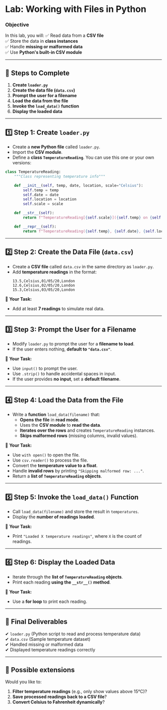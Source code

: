 # **Lab: Working with Files in Python**

### **Objective**
In this lab, you will:
✅ Read data from a **CSV file**  
✅ Store the data in **class instances**  
✅ Handle **missing or malformed data**  
✅ Use **Python's built-in CSV module**  

---

## **📌 Steps to Complete**
1. **Create `loader.py`**
2. **Create the data file (`data.csv`)**
3. **Prompt the user for a filename**
4. **Load the data from the file**
5. **Invoke the `load_data()` function**
6. **Display the loaded data**

---

## **1️⃣ Step 1: Create `loader.py`**
- Create a **new Python file** called `loader.py`.
- Import the **CSV module**.
- Define a **class `TemperatureReading`**. You can use this one or your own versions:

```python
class TemperatureReading:
    """Class representing temperature info"""

    def __init__(self, temp, date, location, scale="Celsius"):
        self.temp = temp
        self.date = date
        self.location = location
        self.scale = scale

    def __str__(self):
        return f"TemperatureReading[{self.scale}]({self.temp} on {self.date} at {self.location})"

    def __repr__(self):
        return f"TemperatureReading({self.temp}, {self.date}, {self.location}, {self.scale})"
```

---

## **2️⃣ Step 2: Create the Data File (`data.csv`)**
- Create a **CSV file** called `data.csv` in the same directory as `loader.py`.
- Add **temperature readings** in the format:
  ```
  13.5,Celsius,01/05/20,London
  12.6,Celsius,02/05/20,London
  15.3,Celsius,03/05/20,London
  ```

📌 **Your Task:**
- Add at least **7 readings** to simulate real data.

---

## **3️⃣ Step 3: Prompt the User for a Filename**
- Modify `loader.py` to prompt the user for a **filename to load**.
- If the user enters nothing, **default to `"data.csv"`**.

📌 **Your Task:**
- Use `input()` to prompt the user.
- Use `.strip()` to handle accidental spaces in input.
- If the user provides **no input**, set a **default filename**.

---

## **4️⃣ Step 4: Load the Data from the File**
- Write a **function** `load_data(filename)` that:
  - **Opens the file** in **read mode**.
  - Uses the **CSV module** to **read the data**.
  - **Iterates over the rows** and creates `TemperatureReading` instances.
  - **Skips malformed rows** (missing columns, invalid values).

📌 **Your Task:**
- Use `with open()` to open the file.
- Use `csv.reader()` to process the file.
- Convert the **temperature value to a float**.
- Handle **invalid rows** by printing `"Skipping malformed row: ..."`.
- Return a **list of `TemperatureReading` objects**.

---

## **5️⃣ Step 5: Invoke the `load_data()` Function**
- Call `load_data(filename)` and store the result in `temperatures`.
- Display the **number of readings loaded**.

📌 **Your Task:**
- Print `"Loaded X temperature readings"`, where `X` is the count of readings.

---

## **6️⃣ Step 6: Display the Loaded Data**
- Iterate through the **list of `TemperatureReading` objects**.
- Print each reading **using the `__str__()` method**.

📌 **Your Task:**
- Use a **for loop** to print each reading.

---

## **🚀 Final Deliverables**
✔ `loader.py` (Python script to read and process temperature data)  
✔ `data.csv` (Sample temperature dataset)  
✔ Handled missing or malformed data  
✔ Displayed temperature readings correctly  

---

## **🔹 Possible extensions**
Would you like to:
1. **Filter temperature readings** (e.g., only show values above 15°C)?
2. **Save processed readings back to a CSV file**?
3. **Convert Celsius to Fahrenheit dynamically**?
